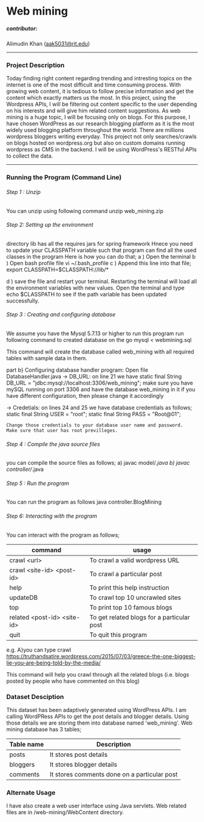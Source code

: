 # Web mining
##### contributor: 
Alimudin Khan (aak5031@rit.edu)
***
### Project Description
Today finding right content regarding trending and intresting topics on the internet is one of the most difficult and time consuming process. 
With growing web content, it is tedious to follow precise information and get the content which exactly matters us the most. In this project, using the Wordpress APIs, I will be filtering out content specific to the user depending on his interests and will give him related content suggestions. As web mining is a huge topic, I will be focusing only on blogs. For this purpose, I have chosen WordPress as our research blogging platform as it is the most widely used blogging platform throughout the world. There are millions wordpress bloggers writing everyday. This project not only searches/crawls on blogs hosted on wordpress.org but also on custom domains running wordpress as CMS in the backend. I will be using WordPress's RESTful APIs to collect the data.


---

### Running the Program (Command Line)
###### Step 1 : Unzip 
You can unzip using following command
unzip web_mining.zip
###### Step 2: Setting up the environment
directory lib has all the requires jars for spring framework
Hnece you need to update your CLASSPATH variable such that program 
can find all the used classes in the program
Here is how you can do that;
a ) Open the terminal
b ) Open bash profile file
  vi ~/.bash_profile
c ) Append this line into that file;
  export CLASSPATH=$CLASSPATH:/<path-to-project-directory>/lib/*

d ) save the file and restart your terminal.
	Restarting the terminal will load all the environment variables with
	new values.
	Open the terminal and type
	echo $CLASSPATH
	to see if the path variable has been updated successfully.



###### Step 3 : Creating and configuring database
We assume you have the Mysql 5.7.13  or higher to run this program
run following command to created database on the go 
mysql < webmining.sql

This command will create the database called web_mining 
with all required tables with sample data in them.


part b} Configuring database handler program:
Open file DatabaseHandler.java
-> DB_URL: 
on line 21 we have static final String DB_URL = "jdbc:mysql://localhost:3306/web_mining";
make sure you have mySQL running on port 3306 and have the database web_mining in it
if you have different configuration, then please change it accordingly

-> Credetials:
on lines 24 and 25 we have database credentials as follows;
    static final String USER = "root";
    static final String PASS = "Root@01";

    Change those credentials to your database user name and password.
    Make sure that user has root previlleges.
    
###### Step 4 : Compile the java source files
you can compile the source files as follows;
a) javac model/*.java
b) javac controller/*.java


###### Step 5 : Run the program
You can run the program as follows
java controller.BlogMining

###### Step 6: Interacting with the program
You can interact with the program as follows;

|command| usage|
|-----| ---|
| crawl \<url\>|  To crawl a valid wordpress URL |
| crawl \<site-id\> \<post-id\> | To crawl a particular post|
| help| To print this help instruction|
| updateDB | To crawl top 10 uncrawled sites|
| top | To print top 10 famous blogs |
|related \<post-id\> \<site-id\> | To get related blogs for a particular post |
| quit | To quit this program  | 

e.g.
A}you can type 
crawl https://truthandsatire.wordpress.com/2015/07/03/greece-the-one-biggest-lie-you-are-being-told-by-the-media/

This command will help you crawl through all the related blogs 
(i.e. blogs posted by people who have commented on this blog)


### Dataset Desciption
This dataset has been adaptively generated using WordPress APIs. I am calling WordPRess APIs to get the post details and blogger details. Using those details we are storing them into database named 'web_mining'.
Web mining database has 3 tables;

|Table name| Description |
|-----|----|
| posts | It stores post details |
| bloggers | It stores blogger details |
| comments | It stores comments done on a particular post |

### Alternate Usage
I have also create a web user interface using Java servlets. Web related files are in /web-mining/WebContent directory.
















